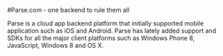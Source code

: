 #Parse.com - one backend to rule them all

Parse is a cloud app backend platform that initially supported mobile application such as iOS and Android. Parse has lately
added support and SDKs for all the major client platforms such as Windows Phone 8, JavaScript, Windows 8 and OS X.


